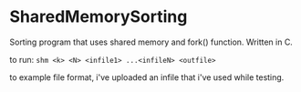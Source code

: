 # SharedMemorySorting

Sorting program that uses shared memory and fork() function. Written in C.

to run: `shm <k> <N> <infile1> ...<infileN> <outfile> `


to example file format, i've uploaded an infile that i've used while testing.
